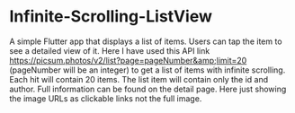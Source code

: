# Infinite-Scrolling-ListView
A simple Flutter app that displays a list of items. Users can tap the item to see a detailed view of it. Here I have used this API link https://picsum.photos/v2/list?page=pageNumber&amp;limit=20 (pageNumber will be an integer) to get a list of items with infinite scrolling. Each hit will contain 20 items. The list item will contain only the id and author. Full information can be found on the detail page. Here just showing the image URLs as clickable links not the full image.
